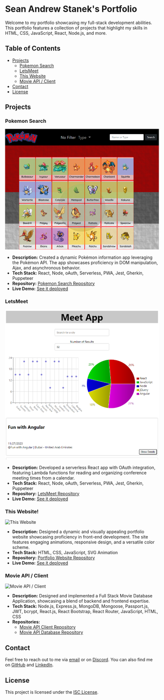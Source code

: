 # Sean Andrew Stanek's Portfolio

Welcome to my portfolio showcasing my full-stack development abilities. This portfolio features a collection of projects that highlight my skills in HTML, CSS, JavaScript, React, Node.js, and more.

## Table of Contents

- [Projects](#projects)
  - [Pokemon Search](#pokemon-search)
  - [LetsMeet](#letsmeet)
  - [This Website](#this-website)
  - [Movie API / Client](#movie-api--client)
- [Contact](#contact)
- [License](#license)

## Projects

### Pokemon Search

![Pokemon Search](./img/pokemonsearch.PNG)

- **Description:** Created a dynamic Pokémon information app leveraging the Pokémon API. The app showcases proficiency in DOM manipulation, Ajax, and asynchronous behavior.
- **Tech Stack:** React, Node, oAuth, Serverless, PWA, Jest, Gherkin, Puppeteer
- **Repository:** [Pokemon Search Repository](https://github.com/Sean-Andrew-Stanek/fs-exercise-1.1-js-app)
- **Live Demo:** [See it deployed](https://sean-andrew-stanek.github.io/fs-exercise-1.1-js-app/)

### LetsMeet

![LetsMeet](./img/letsmeet.PNG)

- **Description:** Developed a serverless React app with OAuth integration, featuring Lambda functions for reading and organizing conference meeting times from a calendar.
- **Tech Stack:** React, Node, oAuth, Serverless, PWA, Jest, Gherkin, Puppeteer
- **Repository:** [LetsMeet Repository](https://github.com/Sean-Andrew-Stanek/letsmeet)
- **Live Demo:** [See it deployed](https://sean-andrew-stanek.github.io/letsmeet/)

### This Website!

![This Website](./img/this-website.PNG)

- **Description:** Designed a dynamic and visually appealing portfolio website showcasing proficiency in front-end development. The site features engaging animations, responsive design, and a versatile color scheme.
- **Tech Stack:** HTML, CSS, JavaScript, SVG Animation
- **Repository:** [Portfolio Website Repository](https://github.com/Sean-Andrew-Stanek/portfolio-website)
- **Live Demo:** [See it deployed](https://sean-andrew-stanek.github.io/portfolio-website/)

### Movie API / Client

![Movie API / Client](./img/movie-api.PNG)

- **Description:** Designed and implemented a Full Stack Movie Database Application, showcasing a blend of backend and frontend expertise.
- **Tech Stack:** Node.js, Express.js, MongoDB, Mongoose, Passport.js, JWT, bcrypt, React.js, React Bootstrap, React Router, JavaScript, HTML, CSS
- **Repositories:**
  - [Movie API Client Repository](https://github.com/Sean-Andrew-Stanek/movie_api_client)
  - [Movie API Database Repository](https://github.com/Sean-Andrew-Stanek/movie_api)

## Contact

Feel free to reach out to me via [email](mailto:sean.andrew.stanek@gmail.com) or on [Discord](https://discordapp.com/users/323806687750389771). You can also find me on [GitHub](https://github.com/Sean-Andrew-Stanek) and [LinkedIn](#).

## License

This project is licensed under the [ISC License](LICENSE).
